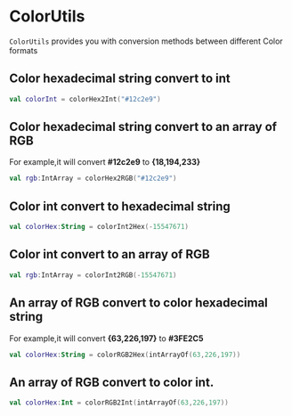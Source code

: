 # ColorUtils

`ColorUtils` provides you with conversion methods between different Color formats

## Color hexadecimal string convert to int

```kotlin
val colorInt = colorHex2Int("#12c2e9")
```

## Color hexadecimal string convert to an array of RGB

For example,it will convert **#12c2e9** to **{18,194,233}**

```kotlin
val rgb:IntArray = colorHex2RGB("#12c2e9")
```

## Color int convert to hexadecimal string

```kotlin
val colorHex:String = colorInt2Hex(-15547671)
```

## Color int convert to an array of RGB

```kotlin
val rgb:IntArray = colorInt2RGB(-15547671)
```

## An array of RGB convert to color hexadecimal string

For example,it will convert **{63,226,197}** to **#3FE2C5**

```kotlin
val colorHex:String = colorRGB2Hex(intArrayOf(63,226,197))
```

## An array of RGB convert to color int.

```kotlin
val colorHex:Int = colorRGB2Int(intArrayOf(63,226,197))
```